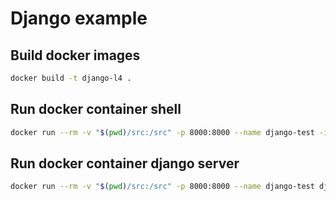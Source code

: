 # Django example

## Build docker images
```bash
docker build -t django-l4 .
```

## Run docker container shell
```bash
docker run --rm -v "$(pwd)/src:/src" -p 8000:8000 --name django-test -it django-l4 bash
```

## Run docker container django server
```bash
docker run --rm -v "$(pwd)/src:/src" -p 8000:8000 --name django-test django-l4
```

